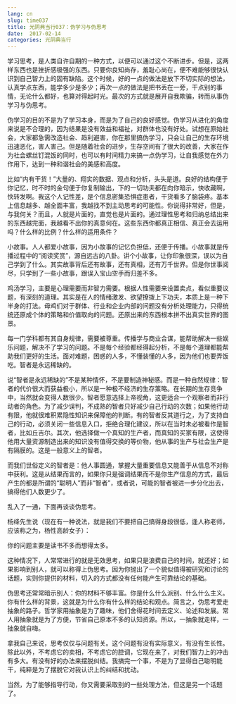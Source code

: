 ```yaml
---
lang: cn
slug: time037
title: 光阴典当行037：伪学习与伪思考
date:  2017-02-14
categories: 光阴典当行
---
```


学习思考，是人类自许自期的一种方式，以便可以通过这个不断进步。但是，这两样东西也是挫折感极强的东西。只要你良知尚存，羞耻心尚在，便不难能够很快认识到自己智力上的固有缺陷。这个时候，好的一点的做法是放下不切实际的想法，认真学点东西，能学多少是多少；再次一点的做法是把书丢在一旁，干点别的事情，无论什么都好，也算对得起时光。最次的方式就是展开自我欺骗，转而从事伪学习与伪思考。

伪学习的目的不是为了学习本身，而是为了自己的良好感觉。伪学习从进化的角度来说是不合理的，因为结果是没有效益和福祉，对群体也没有好处。试想在原始社会，大家都急需改造社会、趋利避害，你在那里搞伪学习，只会让自己的生存环境迅速恶化，害人害己。但是随着社会的进步，生存空间有了很大的改善，大家在作为社会螺丝钉混饭的同时，也可以有时间精力来搞一点伪学习，让自我感觉在外力作用下，达到一种和谐社会的美感和高度。 

比如“内有干货！”大量的、翔实的数据、观点和分析，头头是道。良好的结构便于你记忆，时不时的金句便于你复制输出，下的一切功夫都在向你暗示，快收藏啊，快转发啊。我这个人记性差，是个信息密集恐惧症患者，干货看多了脑袋疼。基本上信息越多、越全面丰富，我越找不到主动思考的可能性。你说得非常好，但是，与我何关？而且，人就是片面的，直觉也是片面的。通过理性思考和归纳总结出来的东西越完面，我越看不出你的真意何在。这些东西你都真正相信、真正会去运用吗？什么样的比例？什么样的适用条件？

小故事。人人都爱小故事，因为小故事的记忆负担低，还便于传播。小故事就是传播过程中的“阅读奖赏”，源自远古的八卦。讲个小故事，让你印象很深，误以为自己学到了什么。其实故事背后还有故事，还有真相，还有万千世界。但是你世事阅尽，只学到了一些小故事，跟误入宝山空手而归差不多。

鸡汤学习，主要是心理需要而非智力需要。根据人性需要来设置卖点，看似重要议题，有深刻的道理。其实是在人的情绪激发、欲望撩拨上下功夫，本质上是一种下半身的打法。母鸡们对于群体、行业和企业内部的问题没有分析处理能力，只得统统还原成个体的策略和价值取向的问题。还原出来的东西根本拼不出真实世界的图景。

每一门学科都有其自身规律，需要被尊重。传播学与商业合谋，能帮助解决一些娱乐问题，解决不了学习的问题。不是每个经验都经得起分析，不是每个道理都能帮助我们更好的生活。面对难题，困惑的人多，不懂装懂的人多，因为他们也要弄饭吃。智者是永远稀缺的。

说“智者是永远稀缺的”不是某种情怀，不是要制造神秘感。而是一种自然规律：智者的代价很大而获益极小，所以是一种极不经济的生存策略。在长期的生存竞争中，当然就会变得人数很少。智者愿意选择上帝视角，这更适合一个观察者而非行动者的角色。为了减少误判，不成熟的智者只好减少自己行动的次数；如果他行动有限，他就很难积累隐性知识来保障他的判断。有的智者反其道行之，为了支持自己的行动，必须关闭一些信息入口，拒绝合理化建议，所以在当时未必被看作是智者，比如丘吉尔。其次，他选择做一个真知的生产者，而真知的买家有限，这使得他用大量资源制造出来的知识没有值得交换的等价物，他从事的生产与社会生产是有隔膜的。这是一般意义上的智者。

而我们世俗定义的智者是：他人事圆通，掌握大量重要信息又能善于从信息不对称中获利。这是从结果而言的，如果你只是强调结果而不是你生产信息的方式，最后产生的都是所谓的“聪明人”而非“智者”，或者说，可能的智者被进一步分化出去，搞得他们人数更少了。

乱入了一通，下面再谈谈伪思考。

杨绛先生说（现在有一种说法，就是我们不要把自己搞得身段很低，逢人称老师，应该称之为，杨性高龄女子）：

你的问题主要是读书不多而想得太多。

这种情况下，人常常进行的就是无效思考，如果只是浪费自己的时间，就还好；如果影响到别人，就可以称得上伪思考。因为你抛出了一个貌似值得被研究和讨论的话题，实则你提供的材料，切入的方式都没有任何能产生可靠结论的基础。

伪思考还常常暗示别人：你的材料不够丰富。你是什么什么派别、什么什么主义。你有什么样的背景，这就是为什么你有什么样的结论和观点。简言之，伪思考爱走抽象的路子。哲学家用抽象是为了趣味，他们舍得花时间去定义、论述和发展。常人用抽象就是为了方便，节省自己原本不多的认知资源。所以，一抽象就走样，一抽象就自嗨。

拿我自己来说，思考仅仅与问题有关。这个问题有没有实际意义，有没有生长性。除此以外，不考虑它的卖相，不考虑它的腔调，它现在来了，对我们智力上的冲击有多大。有没有好的办法来摆脱纠结。我搞完一个事，不是为了显得自己聪明能干，纯粹是为了摆脱它对我认识上的纠结和扰动。

当然，为了能够指导行动，你又需要采取别的一些处理方法，但这是另一个话题了。


